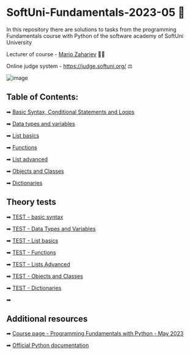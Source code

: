 # SoftUni-Fundamentals-2023-05 🏫
In this repository there are solutions to tasks from the programming Fundamentals course with Python of the software academy of SoftUni University 

Lecturer of course - [Mario Zahariev](https://www.linkedin.com/in/mario-zahariev-753a7b202/) 🐱‍🚀

Online judge system - https://judge.softuni.org/ ⚖

![image](https://user-images.githubusercontent.com/68993494/185683680-bcfefe65-88fb-4192-b0b2-ff9130c39487.png)

## Table of Contents:
➡ [Basic Syntax, Conditional Statements and Loops](https://github.com/zahariev-webbersof/python-fundamentals-05-2023/tree/main/basic_syntax_conditional_statements_and_loops)

➡ [Data types and variables](https://github.com/zahariev-webbersof/python-fundamentals-05-2023/tree/main/data_types_and_variables)

➡ [List basics](https://github.com/zahariev-webbersof/python-fundamentals-05-2023/tree/main/list_basics)

➡ [Functions](https://github.com/zahariev-webbersof/python-fundamentals-05-2023/tree/main/functions)

➡ [List advanced](https://github.com/zahariev-webbersof/python-fundamentals-05-2023/tree/main/list_advanced)

➡ [Objects and Classes](https://github.com/zahariev-webbersof/python-fundamentals-05-2023/tree/main/classes_and_objects)

➡ [Dictionaries](https://github.com/zahariev-webbersof/python-fundamentals-05-2023)

## Theory tests
➡ [TEST - basic syntax](https://github.com/zahariev-webbersof/python-fundamentals-05-2023/blob/main/Test%20-%20Basic%20syntax%2C%20conditional%20statements%20and%20loops)  

➡ [TEST - Data Types and Variables](https://github.com/zahariev-webbersof/python-fundamentals-05-2023/blob/main/Test%20-%20Data%20types%20and%20variables) 

➡ [TEST - List basics](https://github.com/zahariev-webbersof/python-fundamentals-05-2023/blob/main/Test%20-%20List%20basics) 

➡ [TEST - Functions](https://github.com/zahariev-webbersof/python-fundamentals-05-2023/blob/main/Test%20-%20Functions)

➡ [TEST - Lists Advanced](https://github.com/zahariev-webbersof/python-fundamentals-05-2023/blob/main/Test%20-%20List%20advanced)

➡ [TEST - Objects and Classes](https://github.com/zahariev-webbersof/python-fundamentals-05-2023/blob/main/Test%20-%20Objects%20and%20Classes)

➡ [TEST - Dictionaries](https://github.com/zahariev-webbersof/python-fundamentals-05-2023/blob/main/Test%20-%20Dictionaries)

➡

## Additional resources

➡ [Course page - Programming Fundamentals with Python - May 2023](https://softuni.bg/trainings/4097/programming-fundamentals-with-python-may-2023)

➡ [Official Python documentation](https://docs.python.org/3/)
